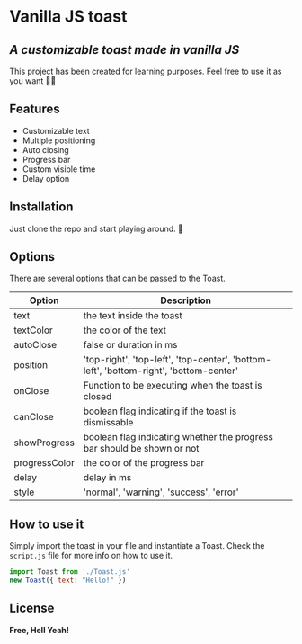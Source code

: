 # Vanilla JS toast
## _A customizable toast made in vanilla JS_

This project has been created for learning purposes. Feel free to use it as you want 🧘🏽

## Features

- Customizable text
- Multiple positioning
- Auto closing
- Progress bar
- Custom visible time
- Delay option

## Installation

Just clone the repo and start playing around. 🙂

## Options

There are several options that can be passed to the Toast.

| Option | Description |
| ------ | ------ |
| text | the text inside the toast|
| textColor | the color of the text |
| autoClose | false or duration in ms |
| position | 'top-right', 'top-left', 'top-center', 'bottom-left', 'bottom-right', 'bottom-center' |
| onClose | Function to be executing when the toast is closed |
| canClose | boolean flag indicating if the toast is dismissable |
| showProgress | boolean flag indicating whether the progress bar should be shown or not  |
| progressColor | the color of the progress bar|
| delay | delay in ms |
| style | 'normal', 'warning', 'success', 'error' |

## How to use it

Simply import the toast in your file and instantiate a Toast. Check the `script.js` file for more info on how to use it.

```js
import Toast from './Toast.js'
new Toast({ text: "Hello!" })
```

## License

**Free, Hell Yeah!**
